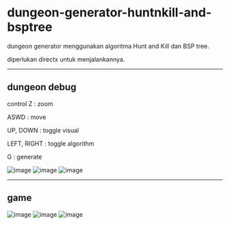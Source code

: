 # dungeon-generator-huntnkill-and-bsptree
dungeon generator menggunakan algoritma Hunt and Kill dan BSP tree.

diperlukan directx untuk menjalankannya.

___
dungeon debug
---

control
Z : zoom

ASWD : move

UP, DOWN : toggle visual

LEFT, RIGHT : toggle algorithm

G : generate

![image](https://user-images.githubusercontent.com/39853838/54818781-a3673480-4ccc-11e9-82f3-5aba507c10f4.png)
![image](https://user-images.githubusercontent.com/39853838/54818790-aa8e4280-4ccc-11e9-84e2-6300a127abfc.png)
![image](https://user-images.githubusercontent.com/39853838/54818804-b37f1400-4ccc-11e9-9686-d15d08773f7e.png)

___
game
---


![image](https://user-images.githubusercontent.com/39853838/54824684-39f02180-4cde-11e9-83d1-a3a4476cbf89.png)
![image](https://user-images.githubusercontent.com/39853838/54824691-3f4d6c00-4cde-11e9-9f62-3141e7286deb.png)
![image](https://user-images.githubusercontent.com/39853838/54824725-58561d00-4cde-11e9-9417-e12891d4d679.png)
